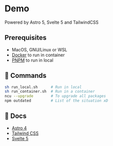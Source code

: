 # Demo

Powered by Astro 5, Svelte 5 and TailwindCSS

## Prerequisites

- MacOS, GNU/Linux or WSL
- [Docker](https://docs.docker.com/engine/install/) to run in container
- [PNPM](https://pnpm.io/it/) to run in local

## 🧞 Commands

```bash
sh run_local.sh      # Run in local
sh run_container.sh  # Run in a container
ncu --upgrade        # To upgrade all packages
npm outdated         # List of the situation xD
```

## 🧞 Docs

* [Astro 4](https://docs.astro.build)
* [Tailwind CSS](https://tailwindcss.com/docs/installation)
* [Svelte 5](https://svelte.dev/docs/introduction)

